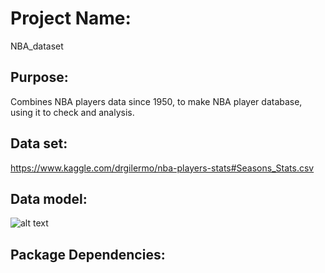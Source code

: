 # Project Name: 
NBA_dataset

## Purpose: 
Combines NBA players data since 1950, to make NBA player database, using it to check and analysis.

## Data set:
https://www.kaggle.com/drgilermo/nba-players-stats#Seasons_Stats.csv

## Data model: 
![alt text](https://github.com/chenyipeng1/NBA_database/blob/master/static/img/model.png)

## Package Dependencies:
